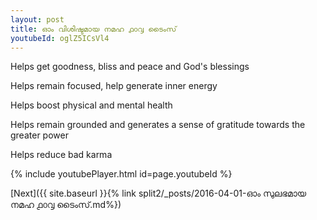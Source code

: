 ```yaml
---
layout: post
title: ഓം വിശിഷ്ടമായ നമഹ ൧൦൮ ടൈംസ്
youtubeId: oglZ5ICsVl4
---
```

 
 
Helps get goodness, bliss and peace and God's blessings
 
Helps remain focused, help generate inner energy 
 
Helps boost physical and mental health 
 
Helps remain grounded and generates a sense of gratitude towards the greater power 
 
Helps reduce bad karma
 
 
 
 


{% include youtubePlayer.html id=page.youtubeId %}
 
[Next]({{ site.baseurl }}{% link  split2/_posts/2016-04-01-ഓം സുലഭമായ നമഹ ൧൦൮ ടൈംസ്.md%})
 
